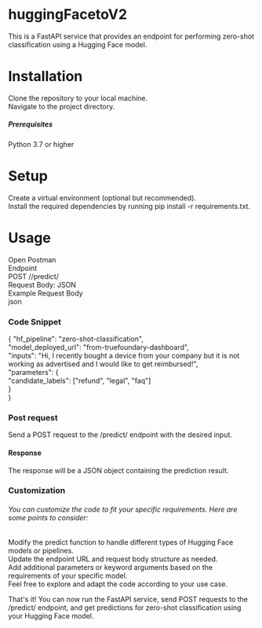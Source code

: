 # huggingFacetoV2
This is a FastAPI service that provides an endpoint for performing zero-shot classification using a Hugging Face model.

# Installation
Clone the repository to your local machine.<br>
Navigate to the project directory.<br>
##### Prerequisites
Python 3.7 or higher<br>

# Setup
Create a virtual environment (optional but recommended).<br>
Install the required dependencies by running pip install -r requirements.txt.

# Usage
Open Postman<br>
Endpoint<br>
POST /<service-endpoint>/predict/<br>
Request Body: JSON<br>
Example Request Body<br>
json<br>
### Code Snippet
{
  "hf_pipeline": "zero-shot-classification",<br>
  "model_deployed_url": "from-truefoundary-dashboard",<br>
  "inputs": "Hi, I recently bought a device from your company but it is not working as advertised and I would like to get reimbursed!",<br>
  "parameters": {<br>
    "candidate_labels": ["refund", "legal", "faq"]<br>
  }<br>
}<br>
### Post request
Send a POST request to the /predict/ endpoint with the desired input.<br>
#### Response
The response will be a JSON object containing the prediction result.<br>

### Customization
###### You can customize the code to fit your specific requirements. Here are some points to consider:<br>

Modify the predict function to handle different types of Hugging Face models or pipelines.<br>
Update the endpoint URL and request body structure as needed.<br>
Add additional parameters or keyword arguments based on the requirements of your specific model.<br>
Feel free to explore and adapt the code according to your use case.<br>

That's it! You can now run the FastAPI service, send POST requests to the /predict/ endpoint, and get predictions for zero-shot classification using your Hugging Face model.<br>
